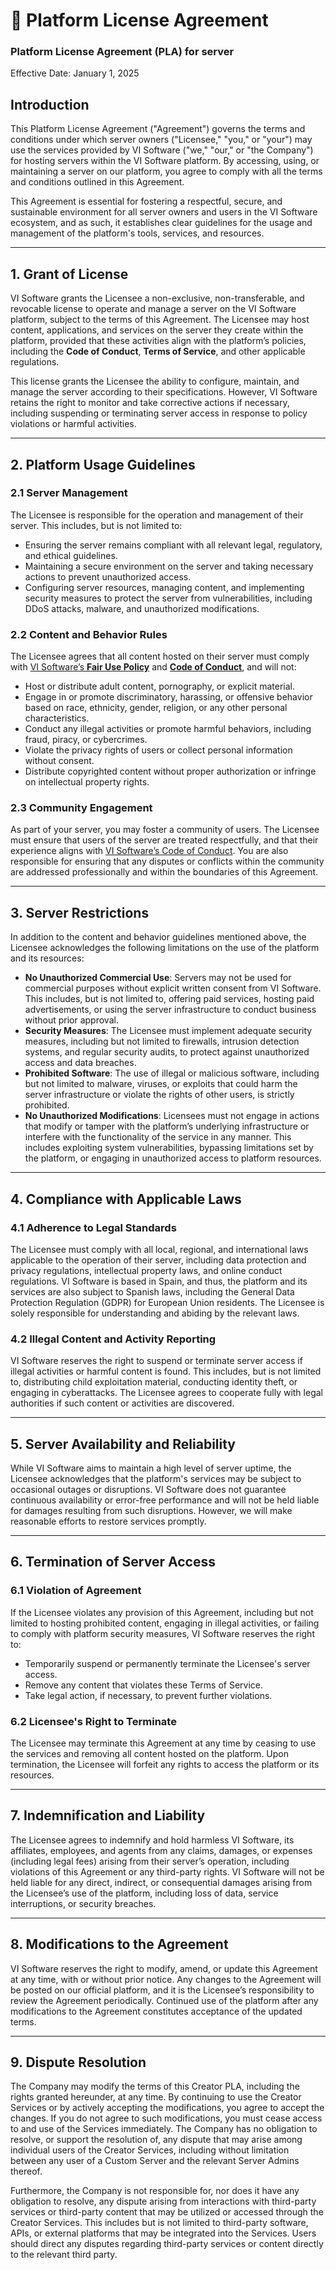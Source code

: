 # 📔 Platform License Agreement

### **Platform License Agreement (PLA) for server**

Effective Date: January 1, 2025

## **Introduction**

This Platform License Agreement ("Agreement") governs the terms and conditions under which server owners ("Licensee," "you," or "your") may use the services provided by VI Software ("we," "our," or "the Company") for hosting servers within the VI Software platform. By accessing, using, or maintaining a server on our platform, you agree to comply with all the terms and conditions outlined in this Agreement.

This Agreement is essential for fostering a respectful, secure, and sustainable environment for all server owners and users in the VI Software ecosystem, and as such, it establishes clear guidelines for the usage and management of the platform's tools, services, and resources.

***

## 1. **Grant of License**

VI Software grants the Licensee a non-exclusive, non-transferable, and revocable license to operate and manage a server on the VI Software platform, subject to the terms of this Agreement. The Licensee may host content, applications, and services on the server they create within the platform, provided that these activities align with the platform’s policies, including the **Code of Conduct**, **Terms of Service**, and other applicable regulations.

This license grants the Licensee the ability to configure, maintain, and manage the server according to their specifications. However, VI Software retains the right to monitor and take corrective actions if necessary, including suspending or terminating server access in response to policy violations or harmful activities.

***

## 2. **Platform Usage Guidelines**

### **2.1 Server Management**

The Licensee is responsible for the operation and management of their server. This includes, but is not limited to:

* Ensuring the server remains compliant with all relevant legal, regulatory, and ethical guidelines.
* Maintaining a secure environment on the server and taking necessary actions to prevent unauthorized access.
* Configuring server resources, managing content, and implementing security measures to protect the server from vulnerabilities, including DDoS attacks, malware, and unauthorized modifications.

### **2.2 Content and Behavior Rules**

The Licensee agrees that all content hosted on their server must comply with [VI Software’s **Fair Use Policy**](fair-use-policy.md) and [**Code of Conduct**](code-of-conduct.md), and will not:

* Host or distribute adult content, pornography, or explicit material.
* Engage in or promote discriminatory, harassing, or offensive behavior based on race, ethnicity, gender, religion, or any other personal characteristics.
* Conduct any illegal activities or promote harmful behaviors, including fraud, piracy, or cybercrimes.
* Violate the privacy rights of users or collect personal information without consent.
* Distribute copyrighted content without proper authorization or infringe on intellectual property rights.

### **2.3 Community Engagement**

As part of your server, you may foster a community of users. The Licensee must ensure that users of the server are treated respectfully, and that their experience aligns with [VI Software’s Code of Conduct](code-of-conduct.md). You are also responsible for ensuring that any disputes or conflicts within the community are addressed professionally and within the boundaries of this Agreement.

***

## 3. **Server Restrictions**

In addition to the content and behavior guidelines mentioned above, the Licensee acknowledges the following limitations on the use of the platform and its resources:

* **No Unauthorized Commercial Use**: Servers may not be used for commercial purposes without explicit written consent from VI Software. This includes, but is not limited to, offering paid services, hosting paid advertisements, or using the server infrastructure to conduct business without prior approval.
* **Security Measures**: The Licensee must implement adequate security measures, including but not limited to firewalls, intrusion detection systems, and regular security audits, to protect against unauthorized access and data breaches.
* **Prohibited Software**: The use of illegal or malicious software, including but not limited to malware, viruses, or exploits that could harm the server infrastructure or violate the rights of other users, is strictly prohibited.
* **No Unauthorized Modifications**: Licensees must not engage in actions that modify or tamper with the platform’s underlying infrastructure or interfere with the functionality of the service in any manner. This includes exploiting system vulnerabilities, bypassing limitations set by the platform, or engaging in unauthorized access to platform resources.

***

## 4. **Compliance with Applicable Laws**

### **4.1 Adherence to Legal Standards**

The Licensee must comply with all local, regional, and international laws applicable to the operation of their server, including data protection and privacy regulations, intellectual property laws, and online conduct regulations. VI Software is based in Spain, and thus, the platform and its services are also subject to Spanish laws, including the General Data Protection Regulation (GDPR) for European Union residents. The Licensee is solely responsible for understanding and abiding by the relevant laws.

### **4.2 Illegal Content and Activity Reporting**

VI Software reserves the right to suspend or terminate server access if illegal activities or harmful content is found. This includes, but is not limited to, distributing child exploitation material, conducting identity theft, or engaging in cyberattacks. The Licensee agrees to cooperate fully with legal authorities if such content or activities are discovered.

***

## 5. **Server Availability and Reliability**

While VI Software aims to maintain a high level of server uptime, the Licensee acknowledges that the platform's services may be subject to occasional outages or disruptions. VI Software does not guarantee continuous availability or error-free performance and will not be held liable for damages resulting from such disruptions. However, we will make reasonable efforts to restore services promptly.

***

## 6. **Termination of Server Access**

### **6.1 Violation of Agreement**

If the Licensee violates any provision of this Agreement, including but not limited to hosting prohibited content, engaging in illegal activities, or failing to comply with platform security measures, VI Software reserves the right to:

* Temporarily suspend or permanently terminate the Licensee's server access.
* Remove any content that violates these Terms of Service.
* Take legal action, if necessary, to prevent further violations.

### **6.2 Licensee's Right to Terminate**

The Licensee may terminate this Agreement at any time by ceasing to use the services and removing all content hosted on the platform. Upon termination, the Licensee will forfeit any rights to access the platform or its resources.

***

## 7. **Indemnification and Liability**

The Licensee agrees to indemnify and hold harmless VI Software, its affiliates, employees, and agents from any claims, damages, or expenses (including legal fees) arising from their server’s operation, including violations of this Agreement or any third-party rights. VI Software will not be held liable for any direct, indirect, or consequential damages arising from the Licensee’s use of the platform, including loss of data, service interruptions, or security breaches.

***

## 8. **Modifications to the Agreement**

VI Software reserves the right to modify, amend, or update this Agreement at any time, with or without prior notice. Any changes to the Agreement will be posted on our official platform, and it is the Licensee’s responsibility to review the Agreement periodically. Continued use of the platform after any modifications to the Agreement constitutes acceptance of the updated terms.

***

## 9. **Dispute Resolution**

The Company may modify the terms of this Creator PLA, including the rights granted hereunder, at any time. By continuing to use the Creator Services or by actively accepting the modifications, you agree to accept the changes. If you do not agree to such modifications, you must cease access to and use of the Services immediately. The Company has no obligation to resolve, or support the resolution of, any dispute that may arise among individual users of the Creator Services, including without limitation between any user of a Custom Server and the relevant Server Admins thereof.

Furthermore, the Company is not responsible for, nor does it have any obligation to resolve, any dispute arising from interactions with third-party services or third-party content that may be utilized or accessed through the Creator Services. This includes but is not limited to third-party software, APIs, or external platforms that may be integrated into the Services. Users should direct any disputes regarding third-party services or content directly to the relevant third party.
